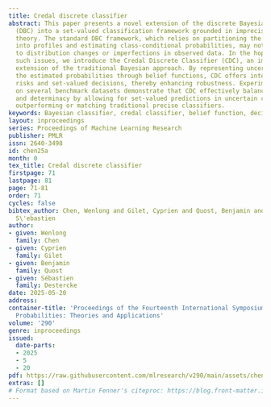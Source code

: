 ```yaml
---
title: Credal discrete classifier
abstract: This paper presents a novel extension of the discrete Bayesian classifier
  (DBC) into a set-valued classification framework grounded in imprecise probability
  theory. The standard DBC framework, which relies on partitioning the input space
  into profiles and estimating class-conditional probabilities, may not be very robust
  to distribution changes or imperfections in observed data. In the hope to mitigate
  such issues, we introduce the Credal Discrete Classifier (CDC), an imprecise-probabilistic
  extension of the traditional Bayesian approach. By representing uncertainties in
  the estimated probabilities through belief functions, CDC offers interval-valued
  risks and set-valued decisions, thereby enhancing robustness. Experimental results
  on several benchmark datasets demonstrate that CDC effectively balances accuracy
  and determinacy by allowing for set-valued predictions in uncertain contexts, often
  outperforming or matching traditional precise classifiers.
keywords: Bayesian classifier, credal classifier, belief function, decision criteria
layout: inproceedings
series: Proceedings of Machine Learning Research
publisher: PMLR
issn: 2640-3498
id: chen25a
month: 0
tex_title: Credal discrete classifier
firstpage: 71
lastpage: 81
page: 71-81
order: 71
cycles: false
bibtex_author: Chen, Wenlong and Gilet, Cyprien and Quost, Benjamin and Destercke,
  S\'ebastien
author:
- given: Wenlong
  family: Chen
- given: Cyprien
  family: Gilet
- given: Benjamin
  family: Quost
- given: Sébastien
  family: Destercke
date: 2025-05-20
address:
container-title: 'Proceedings of the Fourteenth International Symposium on Imprecise
  Probabilities: Theories and Applications'
volume: '290'
genre: inproceedings
issued:
  date-parts:
  - 2025
  - 5
  - 20
pdf: https://raw.githubusercontent.com/mlresearch/v290/main/assets/chen25a/chen25a.pdf
extras: []
# Format based on Martin Fenner's citeproc: https://blog.front-matter.io/posts/citeproc-yaml-for-bibliographies/
---
```

